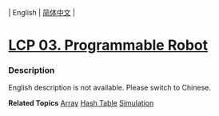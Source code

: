 | English | [简体中文](README.md) |

# [LCP 03. Programmable Robot](https://leetcode-cn.com/problems/programmable-robot)
 ### Description
<p>English description is not available. Please switch to Chinese.</p>

**Related Topics**  [Array](https://leetcode-cn.com/tag/array) [Hash Table](https://leetcode-cn.com/tag/hash-table) [Simulation](https://leetcode-cn.com/tag/simulation) 